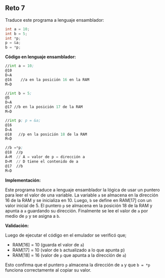 ## Reto 7

Traduce este programa a lenguaje ensamblador:
```cpp
int a = 10;
int b = 5;
int *p;
p = &a;
b = *p;
```
**Código en lenguaje ensamblador:**

```asm
//int a = 10;
@10
D=A
@16    //a en la posición 16 en la RAM
M=D

//int b = 5;
@5
D=A
@17 //b en la posición 17 de la RAM
M=D

//int p; p = &a;
@16
D=A
@18   //p en la posición 18 de la RAM
M=D

//b =*p;
@18  //p
A=M  // A = valor de p = dirección a
D=M  // D tiene el contenido de a
@17  //b
M=D
```
**Implementación:**

Este programa traduce a lenguaje ensamblador la lógica de usar un puntero para leer el valor de una variable. La variable `a` se almacena en la dirección 16 de la RAM y se inicializa en 10. Luego, `b` se define en RAM[17] con un valor inicial de 5. El puntero `p` se almacena en la posición 18 de la RAM y apunta a `a` guardando su dirección. Finalmente se lee el valor de `a` por medio de `p` y se asigna a `b`.

**Validación:**

Luego de ejecutar el código en el emulador se verificó que;

- RAM[16] = 10 (guarda el valor de `a`)
- RAM[17] = 10 (valor de `b` actualizado a lo que apunta p)
- RAM[18] = 16 (valor de `p` que apunta a la dirección de `a`)

Esto confirma que el puntero `p` almacena la dirección de `a` y que `b = *p` funciona correctamente al copiar su valor.
